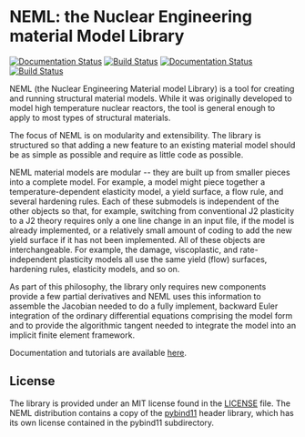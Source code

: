 # NEML: the Nuclear Engineering material Model Library

[![Documentation Status](https://readthedocs.org/projects/pip/badge/?version=stable)](https://neml.readthedocs.io/en/stable/) [![Build Status](https://travis-ci.org/Argonne-National-Laboratory/neml.svg?branch=master)](https://travis-ci.org/Argonne-National-Laboratory/neml)
[![Documentation Status](https://readthedocs.org/projects/pip/badge/?version=dev)](https://neml.readthedocs.io/en/dev/) [![Build Status](https://travis-ci.org/Argonne-National-Laboratory/neml.svg?branch=dev)](https://travis-ci.org/Argonne-National-Laboratory/neml)

NEML (the Nuclear Engineering Material model Library) is a tool for creating
and running structural material models.
While it was originally developed to model high temperature nuclear reactors,
the tool is general enough to apply to most types of structural materials.

The focus of NEML is on modularity and extensibility.
The library is structured so that adding a new feature to an existing material
model should be as simple as possible and require as little code as possible.

NEML material models are modular -- they are built up from smaller pieces into
a complete model.
For example, a model might piece together a temperature-dependent elasticity
model, a yield surface, a flow rule, and several hardening rules.
Each of these submodels is independent of the other objects
so that, for example, switching from conventional J2 plasticity
to a J2 theory requires only a one line change in an input file,
if the model is already implemented, or a relatively small amount of coding
to add the new yield surface if it has not been implemented.
All of these objects are interchangeable.
For example, the damage, viscoplastic, and rate-independent plasticity
models all use the same yield (flow) surfaces, hardening rules, elasticity
models, and so on.

As part of this philosophy, the library only requires new components
provide a few partial derivatives and NEML uses this information to assemble
the Jacobian needed to do a fully implement, backward Euler integration of the
ordinary differential equations comprising the model form and to provide 
the algorithmic tangent needed to integrate the model into an implicit
finite element framework.

Documentation and tutorials are available [here](https://neml.readthedocs.io).

## License

The library is provided under an MIT license found in the
[LICENSE](LICENSE) file.
The NEML distribution contains a copy of
the [pybind11](https://github.com/pybind/pybind11) header library, which
has its own license contained in the pybind11 subdirectory.
